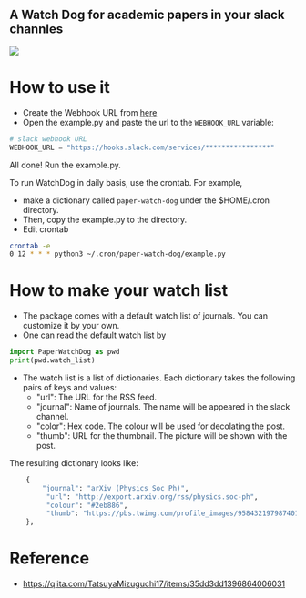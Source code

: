 
A Watch Dog for academic papers in your slack channles 
------------------------------------------------

![](https://raw.githubusercontent.com/skojaku/slack-rss-bot/master/image/slack.png) 


# How to use it

- Create the Webhook URL from [here](https://api.slack.com/messaging/webhooks )
- Open the example.py and paste the url to the `WEBHOOK_URL` variable:

```python 
# slack webhook URL
WEBHOOK_URL = "https://hooks.slack.com/services/****************"
```

All done! Run the example.py.

To run WatchDog in daily basis, use the crontab.
For example, 
- make a dictionary called `paper-watch-dog` under the $HOME/.cron directory. 
- Then, copy the example.py to the directory. 
- Edit crontab

```bash
crontab -e
0 12 * * * python3 ~/.cron/paper-watch-dog/example.py
```


# How to make your watch list

- The package comes with a default watch list of journals. You can customize it by your own. 
- One can read the default watch list by

```python
import PaperWatchDog as pwd 
print(pwd.watch_list)
```

- The watch list is a list of dictionaries. Each dictionary takes the following pairs of keys and values:
    - "url": The URL for the RSS feed. 
    - "journal": Name of journals. The name will be appeared in the slack channel.
    - "color": Hex code. The colour will be used for decolating the post.
    - "thumb": URL for the thumbnail. The picture will be shown with the post.

The resulting dictionary looks like:

```python
    {   
        "journal": "arXiv (Physics Soc Ph)",
         "url": "http://export.arxiv.org/rss/physics.soc-ph",
         "colour": "#2eb886",
         "thumb": "https://pbs.twimg.com/profile_images/958432197987401728/QLeEVLC__400x400.jpg",
    },  
```



# Reference
- https://qiita.com/TatsuyaMizuguchi17/items/35dd3dd1396864006031
